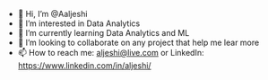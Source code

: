 - 👋 Hi, I’m @Aaljeshi
- 👀 I’m interested in Data Analytics
- 🌱 I’m currently learning Data Analytics and ML
- 💞️ I’m looking to collaborate on any project that help me lear more
- 📫 How to reach me: aljeshi@live.com or LinkedIn: https://www.linkedin.com/in/aljeshi/

<!---
Aaljeshi/Aaljeshi is a ✨ special ✨ repository because its `README.md` (this file) appears on your GitHub profile.
You can click the Preview link to take a look at your changes.
--->
